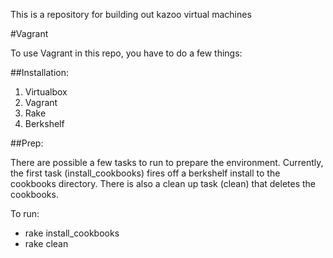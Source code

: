 This is a repository for building out kazoo virtual machines

#Vagrant

To use Vagrant in this repo, you have to do a few things:

##Installation:

1. Virtualbox
2. Vagrant
3. Rake
4. Berkshelf

##Prep:

There are possible a few tasks to run to prepare the environment.  Currently, the first task (install_cookbooks) fires off a berkshelf install to the cookbooks directory.  There is also a clean up task (clean) that deletes the cookbooks.

To run:

  - rake install_cookbooks
  - rake clean
